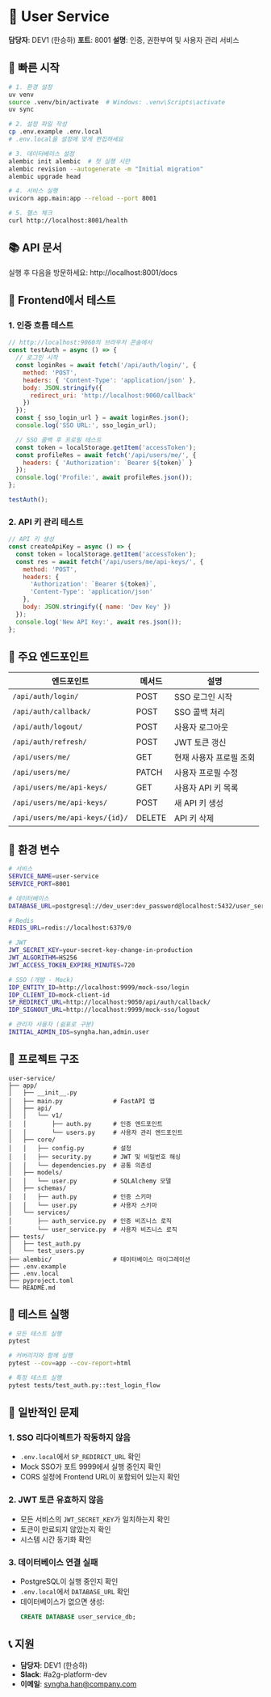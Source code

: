 # 👤 User Service

**담당자**: DEV1 (한승하)
**포트**: 8001
**설명**: 인증, 권한부여 및 사용자 관리 서비스

## 🚀 빠른 시작

```bash
# 1. 환경 설정
uv venv
source .venv/bin/activate  # Windows: .venv\Scripts\activate
uv sync

# 2. 설정 파일 작성
cp .env.example .env.local
# .env.local을 설정에 맞게 편집하세요

# 3. 데이터베이스 설정
alembic init alembic  # 첫 실행 시만
alembic revision --autogenerate -m "Initial migration"
alembic upgrade head

# 4. 서비스 실행
uvicorn app.main:app --reload --port 8001

# 5. 헬스 체크
curl http://localhost:8001/health
```

## 📚 API 문서

실행 후 다음을 방문하세요: http://localhost:8001/docs

## 🧪 Frontend에서 테스트

### 1. 인증 흐름 테스트
```javascript
// http://localhost:9060의 브라우저 콘솔에서
const testAuth = async () => {
  // 로그인 시작
  const loginRes = await fetch('/api/auth/login/', {
    method: 'POST',
    headers: { 'Content-Type': 'application/json' },
    body: JSON.stringify({
      redirect_uri: 'http://localhost:9060/callback'
    })
  });
  const { sso_login_url } = await loginRes.json();
  console.log('SSO URL:', sso_login_url);

  // SSO 콜백 후 프로필 테스트
  const token = localStorage.getItem('accessToken');
  const profileRes = await fetch('/api/users/me/', {
    headers: { 'Authorization': `Bearer ${token}` }
  });
  console.log('Profile:', await profileRes.json());
};

testAuth();
```

### 2. API 키 관리 테스트
```javascript
// API 키 생성
const createApiKey = async () => {
  const token = localStorage.getItem('accessToken');
  const res = await fetch('/api/users/me/api-keys/', {
    method: 'POST',
    headers: {
      'Authorization': `Bearer ${token}`,
      'Content-Type': 'application/json'
    },
    body: JSON.stringify({ name: 'Dev Key' })
  });
  console.log('New API Key:', await res.json());
};
```

## 🔌 주요 엔드포인트

| 엔드포인트 | 메서드 | 설명 |
|-----------|--------|------|
| `/api/auth/login/` | POST | SSO 로그인 시작 |
| `/api/auth/callback/` | POST | SSO 콜백 처리 |
| `/api/auth/logout/` | POST | 사용자 로그아웃 |
| `/api/auth/refresh/` | POST | JWT 토큰 갱신 |
| `/api/users/me/` | GET | 현재 사용자 프로필 조회 |
| `/api/users/me/` | PATCH | 사용자 프로필 수정 |
| `/api/users/me/api-keys/` | GET | 사용자 API 키 목록 |
| `/api/users/me/api-keys/` | POST | 새 API 키 생성 |
| `/api/users/me/api-keys/{id}/` | DELETE | API 키 삭제 |

## 🔐 환경 변수

```bash
# 서비스
SERVICE_NAME=user-service
SERVICE_PORT=8001

# 데이터베이스
DATABASE_URL=postgresql://dev_user:dev_password@localhost:5432/user_service_db

# Redis
REDIS_URL=redis://localhost:6379/0

# JWT
JWT_SECRET_KEY=your-secret-key-change-in-production
JWT_ALGORITHM=HS256
JWT_ACCESS_TOKEN_EXPIRE_MINUTES=720

# SSO (개발 - Mock)
IDP_ENTITY_ID=http://localhost:9999/mock-sso/login
IDP_CLIENT_ID=mock-client-id
SP_REDIRECT_URL=http://localhost:9050/api/auth/callback/
IDP_SIGNOUT_URL=http://localhost:9999/mock-sso/logout

# 관리자 사용자 (쉼표로 구분)
INITIAL_ADMIN_IDS=syngha.han,admin.user
```

## 📂 프로젝트 구조

```
user-service/
├── app/
│   ├── __init__.py
│   ├── main.py              # FastAPI 앱
│   ├── api/
│   │   └── v1/
│   │       ├── auth.py      # 인증 엔드포인트
│   │       └── users.py     # 사용자 관리 엔드포인트
│   ├── core/
│   │   ├── config.py        # 설정
│   │   ├── security.py      # JWT 및 비밀번호 해싱
│   │   └── dependencies.py  # 공통 의존성
│   ├── models/
│   │   └── user.py          # SQLAlchemy 모델
│   ├── schemas/
│   │   ├── auth.py          # 인증 스키마
│   │   └── user.py          # 사용자 스키마
│   └── services/
│       ├── auth_service.py  # 인증 비즈니스 로직
│       └── user_service.py  # 사용자 비즈니스 로직
├── tests/
│   ├── test_auth.py
│   └── test_users.py
├── alembic/                 # 데이터베이스 마이그레이션
├── .env.example
├── .env.local
├── pyproject.toml
└── README.md
```

## 🧪 테스트 실행

```bash
# 모든 테스트 실행
pytest

# 커버리지와 함께 실행
pytest --cov=app --cov-report=html

# 특정 테스트 실행
pytest tests/test_auth.py::test_login_flow
```

## 🐛 일반적인 문제

### 1. SSO 리다이렉트가 작동하지 않음
- `.env.local`에서 `SP_REDIRECT_URL` 확인
- Mock SSO가 포트 9999에서 실행 중인지 확인
- CORS 설정에 Frontend URL이 포함되어 있는지 확인

### 2. JWT 토큰 유효하지 않음
- 모든 서비스의 `JWT_SECRET_KEY`가 일치하는지 확인
- 토큰이 만료되지 않았는지 확인
- 시스템 시간 동기화 확인

### 3. 데이터베이스 연결 실패
- PostgreSQL이 실행 중인지 확인
- `.env.local`에서 `DATABASE_URL` 확인
- 데이터베이스가 없으면 생성:
  ```sql
  CREATE DATABASE user_service_db;
  ```

## 📞 지원

- **담당자**: DEV1 (한승하)
- **Slack**: #a2g-platform-dev
- **이메일**: syngha.han@company.com

